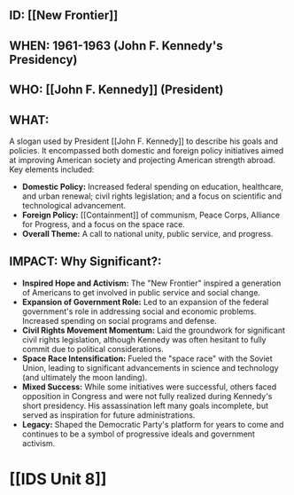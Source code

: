 ## ID: [[New Frontier]] 
## WHEN: 1961-1963 (John F. Kennedy's Presidency)

## WHO: [[John F. Kennedy]] (President)

## WHAT:

A slogan used by President [[John F. Kennedy]] to describe his goals and policies. It encompassed both domestic and foreign policy initiatives aimed at improving American society and projecting American strength abroad. Key elements included:

*   **Domestic Policy:** Increased federal spending on education, healthcare, and urban renewal; civil rights legislation; and a focus on scientific and technological advancement.
*   **Foreign Policy:** [[Containment]] of communism, Peace Corps, Alliance for Progress, and a focus on the space race.
*   **Overall Theme:**  A call to national unity, public service, and progress.

## IMPACT: Why Significant?:

*   **Inspired Hope and Activism:** The "New Frontier" inspired a generation of Americans to get involved in public service and social change.
*   **Expansion of Government Role:**  Led to an expansion of the federal government's role in addressing social and economic problems. Increased spending on social programs and defense.
*   **Civil Rights Movement Momentum:** Laid the groundwork for significant civil rights legislation, although Kennedy was often hesitant to fully commit due to political considerations.
*   **Space Race Intensification:**  Fueled the "space race" with the Soviet Union, leading to significant advancements in science and technology (and ultimately the moon landing).
*   **Mixed Success:** While some initiatives were successful, others faced opposition in Congress and were not fully realized during Kennedy's short presidency. His assassination left many goals incomplete, but served as inspiration for future administrations.
*   **Legacy:** Shaped the Democratic Party's platform for years to come and continues to be a symbol of progressive ideals and government activism.

# [[IDS Unit 8]]
